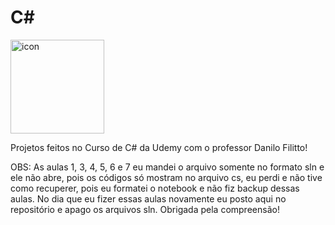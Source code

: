# C#

<div style="display: flex; align-items: flex-start;"><img src="https://techstack-generator.vercel.app/csharp-icon.svg" alt="icon" align="left" width="150" /></div>

Projetos feitos no Curso de C# da Udemy com o professor Danilo Filitto! 

OBS: As aulas 1, 3, 4, 5, 6 e 7 eu mandei o arquivo somente no formato sln e ele não abre, pois os códigos só mostram no arquivo cs, eu perdi e não tive como recuperer, pois eu formatei o notebook e não fiz backup dessas aulas. No  dia que eu fizer essas aulas novamente eu posto aqui no repositório e apago os arquivos sln. Obrigada pela compreensão!
